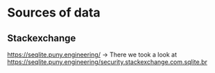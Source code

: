 # Sources of data

## Stackexchange

https://seqlite.puny.engineering/  -> There we took a look at 
https://seqlite.puny.engineering/security.stackexchange.com.sqlite.br


